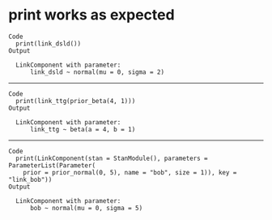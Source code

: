 # print works as expected

    Code
      print(link_dsld())
    Output
      
      LinkComponent with parameter:
          link_dsld ~ normal(mu = 0, sigma = 2)
      

---

    Code
      print(link_ttg(prior_beta(4, 1)))
    Output
      
      LinkComponent with parameter:
          link_ttg ~ beta(a = 4, b = 1)
      

---

    Code
      print(LinkComponent(stan = StanModule(), parameters = ParameterList(Parameter(
        prior = prior_normal(0, 5), name = "bob", size = 1)), key = "link_bob"))
    Output
      
      LinkComponent with parameter:
          bob ~ normal(mu = 0, sigma = 5)
      


